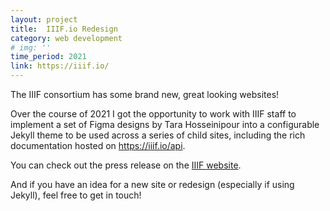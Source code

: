 ```yaml
---
layout: project
title:  IIIF.io Redesign
category: web development
# img: ''
time_period: 2021
link: https://iiif.io/
---
```


The IIIF consortium has some brand new, great looking websites!

Over the course of 2021 I got the opportunity to work with IIIF staff to implement a set of Figma designs by Tara Hosseinipour into a configurable Jekyll theme to be used across a series of child sites, including the rich documentation hosted on <https://iiif.io/api>.


You can check out the press release on the [IIIF website](https://iiif.io/news/2021/10/29/new-website-theme/).

And if you have an idea for a new site or redesign (especially if using Jekyll), feel free to get in touch!
